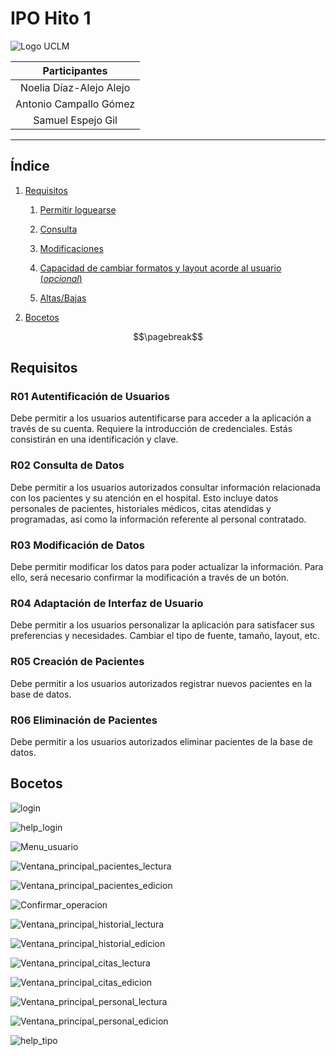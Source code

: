 # IPO Hito 1

![Logo UCLM](images/UCLM-Symbol.png)

| **Participantes** |
| :--: |
| Noelia Díaz-Alejo Alejo |
| Antonio Campallo Gómez |
| Samuel Espejo Gil |

<!-- Línea horizontal para separar -->
---

## Índice

1. [Requisitos](#requisitos)

   1. [Permitir loguearse](#r01-autentificación-de-usuarios)

   2. [Consulta](#r02-consulta-de-datos)

   3. [Modificaciones](#r03-modificación-de-datos)

   4. [Capacidad de cambiar formatos y layout acorde al usuario (*opcional*)](#r04-adaptación-de-interfaz-de-usuario)

   5. [Altas/Bajas](#r05-creación/eliminación-de-pacientes)


2. [Bocetos](#bocetos)


<!-- Para separar en páginas al crear el PDF-->
$$\pagebreak$$

## Requisitos

<!--
Usad este doc como referencia para hacer una documentación en MarkDown (MD)
Un muy buen editor de MD es visual studio code, tiene un previsualizador y podéis encontrar extensiones para pasar a PDF
Esto es un comentario
-->


### R01 Autentificación de Usuarios

<!--
Esto es tema personal, pero me gusta que sólo haya una frase (hasta el punto) por línea.
Y los títulos estén separados por arriba y por debajo
-->

Debe permitir a los usuarios autentificarse para acceder a la aplicación a través de su cuenta.
Requiere la introducción de credenciales.
Estás consistirán en una identificación y clave.

<!-- Para separar en párrafos, dejáis una línea en blanco -->

### R02 Consulta de Datos

Debe permitir a los usuarios autorizados consultar información relacionada con los pacientes y su atención en el hospital.
Esto incluye datos personales de pacientes, historiales médicos, citas atendidas y programadas, así como la información referente al personal contratado.

### R03 Modificación de Datos

Debe permitir modificar los datos para poder actualizar la información.
Para ello, será necesario confirmar la modificación a través de un botón.

### R04 Adaptación de Interfaz de Usuario

Debe permitir a los usuarios personalizar la aplicación para satisfacer sus preferencias y necesidades.
Cambiar el tipo de fuente, tamaño, layout, etc.

### R05 Creación de Pacientes

Debe permitir a los usuarios autorizados registrar nuevos pacientes en la base de datos.

### R06 Eliminación de Pacientes

Debe permitir a los usuarios autorizados eliminar pacientes de la base de datos.

## Bocetos

<!-- En la previsualización, el link no funciona, pero una vez se exporta y SE PONE EN LA CARPETA build, el link funciona, por ser relativo -->

![login](images/login.png)

![help_login](images/help_login.png)

![Menu_usuario](images/Menu_usuario.png)

![Ventana_principal_pacientes_lectura](images/Ventana_principal_pacientes_lectura.png)

![Ventana_principal_pacientes_edicion](images/Ventana_principal_pacientes_edicion.png)

![Confirmar_operacion](images/Confirmar_operacion.png)

![Ventana_principal_historial_lectura](images/Ventana_principal_historial_lectura.png)

![Ventana_principal_historial_edicion](images/Ventana_principal_historial_edicion.png)

![Ventana_principal_citas_lectura](images/Ventana_principal_citas_lectura.png)

![Ventana_principal_citas_edicion](images/Ventana_principal_citas_edicion.png)

![Ventana_principal_personal_lectura](images/Ventana_principal_personal_lectura.png)

![Ventana_principal_personal_edicion](images/Ventana_principal_personal_edicion.png)

![help_tipo](images/help_tipo.png)

